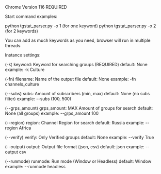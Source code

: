 Chrome Version 116 REQUIRED

Start command examples:

python tgstat_parser.py -o 1 (for one keyword)
python tgstat_parser.py -o 2 (for 2 keywords)

You can add as much keywords as you need, browser will run in multiple threads

Instance settings:

(-k) keyword: Keyword for searching groups (REQUIRED)
default: None
example: -k Culture

(-fn) filename: Name of the output file
default: None
example: -fn channels_culture

(--subs) subs: Amount of subscribers (min, max)
default: None (no subs filter)
example: --subs (100, 500)

(--grps_amount) grps_amount: MAX Amount of groups for search
default: None (all groups)
example: --grps_amount 100

(--region) region: Channel Region for search
default: Russia
example: --region Africa

(--verify) verify: Only Verified groups
default: None
example: --verify True

(--output) output: Output file format (json, csv)
default: json
example: --output csv

(--runmode) runmode: Run mode (Window or Headless)
default: Window
example: --runmode headless
